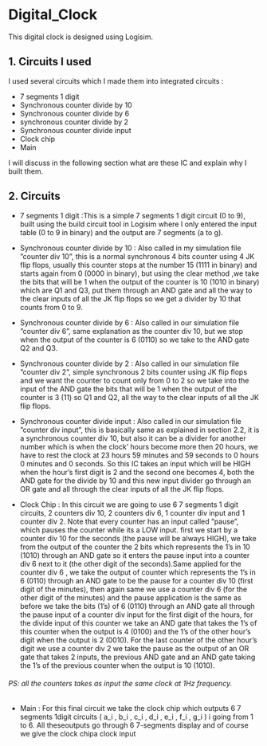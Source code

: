 # Digital_Clock
This digital clock is designed using Logisim.

## 1. Circuits I used

I used several circuits which I made them into integrated circuits :

* 7 segments 1 digit
* Synchronous counter divide by 10
* Synchronous counter divide by 6
* synchronous counter divide by 2
* Synchronous counter divide input
* Clock chip
* Main

I will discuss in the following section what are these IC and explain why
I built them.

## 2. Circuits

* 7 segments 1 digit :This is a simple 7 segments 1 digit circuit (0 to 9), built using the build circuit tool
in Logisim where I only entered the input table (0 to 9 in binary) and the
output are 7 segments (a to g).

* Synchronous counter divide by 10 : Also called in my simulation file ”counter div 10”, this is a normal synchronous
4 bits counter using 4 JK flip flops, usually this counter stops at
the number 15 (1111 in binary) and starts again from 0 (0000 in binary),
but using the clear method ,we take the bits that will be 1 when the output
of the counter is 10 (1010 in binary) which are Q1 and Q3, put them through
an AND gate and all the way to the clear inputs of all the JK flip flops so we
get a divider by 10 that counts from 0 to 9.

* Synchronous counter divide by 6 : Also called in our simulation file ”counter div 6”, same explanation as the
counter div 10, but we stop when the output of the counter is 6 (0110) so we
take to the AND gate Q2 and Q3.

* Synchronous counter divide by 2 : Also called in our simulation file ”counter div 2”, simple synchronous 2 bits
counter using JK flip flops and we want the counter to count only from 0 to
2 so we take into the input of the AND gate the bits that will be 1 when the
output of the counter is 3 (11) so Q1 and Q2, all the way to the clear inputs
of all the JK flip flops.

* Synchronous counter divide input : Also called in our simulation file ”counter div input”, this is basically same
as explained in section 2.2, it is a synchronous counter div 10, but also it
can be a divider for another number which is when the clock’ hours become
more then 20 hours, we have to rest the clock at 23 hours 59 minutes and 59
seconds to 0 hours 0 minutes and 0 seconds. So this IC takes an input which
will be HIGH when the hour’s first digit is 2 and the second one becomes
4, both the AND gate for the divide by 10 and this new input divider go
through an OR gate and all through the clear inputs of all the JK flip flops.

* Clock Chip : In this circuit we are going to use 6 7 segments 1 digit circuits, 2 counters
div 10, 2 counters div 6, 1 counter div input and 1 counter div 2. Note
that every counter has an input called ”pause”, which pauses the counter
while its a LOW input. first we start by a counter div 10 for the seconds
(the pause will be always HIGH), we take from the output of the counter
the 2 bits which represents the 1’s in 10 (1010) through an AND gate so it
enters the pause input into a counter div 6 next to it (the other digit of the
seconds).Same applied for the counter div 6 , we take the output of counter
which represents the 1’s in 6 (0110) through an AND gate to be the pause
for a counter div 10 (first digit of the minutes), then again same we use a
counter div 6 (for the other digit of the minutes) and the pause application
is the same as before we take the bits (1’s) of 6 (0110) through an AND gate
all through the pause input of a counter div input for the first digit of the
hours, for the divide input of this counter we take an AND gate that takes
the 1’s of this counter when the output is 4 (0100) and the 1’s of the other
hour’s digit when the output is 2 (0010). For the last counter of the other
hour’s digit we use a counter div 2 we take the pause as the output of an OR
gate that takes 2 inputs, the previous AND gate and an AND gate taking
the 1’s of the previous counter when the output is 10 (1010).

###### PS: all the counters takes as input the same clock at 1Hz frequency.

* Main : For  this  final  circuit  we  take  the  clock  chip  which  outputs  6  7  segments  1digit  circuits  ( a_i , b_i , c_i , d_i , e_i , f_i , g_i )
i  going  from  1  to  6.
All  theseoutputs go through 6 7-segments display and of course we give the clock chipa clock input
